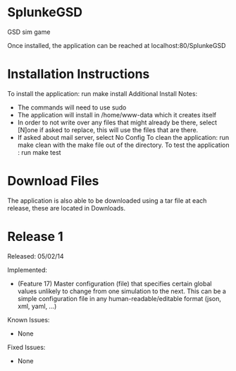 SplunkeGSD
==========

GSD sim game

Once installed, the application can be reached at 
localhost:80/SplunkeGSD

Installation Instructions
=========================

To install the application: run make install 
Additional Install Notes: 
- The commands will need to use sudo 
- The application will install in /home/www-data which it creates itself 
- In order to not write over any files that might already be there, select [N]one if asked to replace, this will use the files that are there. 
- If asked about mail server, select No Config
To clean the application: run make clean with the make file out of the directory. 
To test the application : run make test


Download Files
===============

The application is also able to be downloaded using a tar file at each release, these are located in Downloads. 


Release 1
===========
Released: 05/02/14

Implemented: 
- (Feature 17) Master configuration (file) that specifies certain global values unlikely to change from one simulation to the next. This can be a simple configuration file in any human-readable/editable format (json, xml, yaml, ...)

Known Issues: 
- None

Fixed Issues: 
- None


